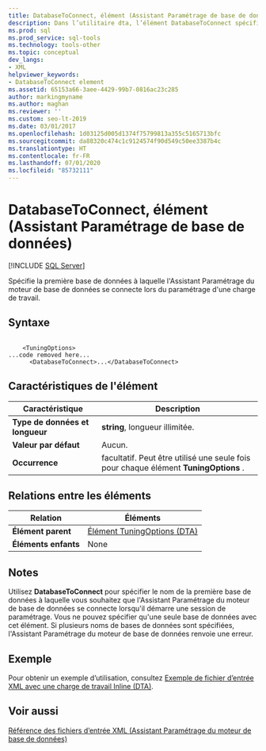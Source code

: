 ```yaml
---
title: DatabaseToConnect, élément (Assistant Paramétrage de base de données)
description: Dans l’utilitaire dta, l’élément DatabaseToConnect spécifie la première base de données à laquelle l’Assistant Paramétrage du moteur de base de données se connecte pour paramétrer une charge de travail.
ms.prod: sql
ms.prod_service: sql-tools
ms.technology: tools-other
ms.topic: conceptual
dev_langs:
- XML
helpviewer_keywords:
- DatabaseToConnect element
ms.assetid: 65153a66-3aee-4429-99b7-0816ac23c285
author: markingmyname
ms.author: maghan
ms.reviewer: ''
ms.custom: seo-lt-2019
ms.date: 03/01/2017
ms.openlocfilehash: 1d03125d005d1374f75799813a355c5165713bfc
ms.sourcegitcommit: da88320c474c1c9124574f90d549c50ee3387b4c
ms.translationtype: HT
ms.contentlocale: fr-FR
ms.lasthandoff: 07/01/2020
ms.locfileid: "85732111"
---
```

# <a name="databasetoconnect-element-dta"></a>DatabaseToConnect, élément (Assistant Paramétrage de base de données)

 [!INCLUDE [SQL Server](../../includes/applies-to-version/sqlserver.md)]

Spécifie la première base de données à laquelle l'Assistant Paramétrage du moteur de base de données se connecte lors du paramétrage d'une charge de travail.  
  
## <a name="syntax"></a>Syntaxe  
  
```  
  
    <TuningOptions>  
...code removed here...  
      <DatabaseToConnect>...</DatabaseToConnect>  
```  
  
## <a name="element-characteristics"></a>Caractéristiques de l'élément  
  
|Caractéristique|Description|  
|--------------------|-----------------|  
|**Type de données et longueur**|**string**, longueur illimitée.|  
|**Valeur par défaut**|Aucun.|  
|**Occurrence**|facultatif. Peut être utilisé une seule fois pour chaque élément **TuningOptions** .|  
  
## <a name="element-relationships"></a>Relations entre les éléments  
  
|Relation|Éléments|  
|------------------|--------------|  
|**Élément parent**|[Élément TuningOptions &#40;DTA&#41;](../../tools/dta/tuningoptions-element-dta.md)|  
|**Éléments enfants**|None|  
  
## <a name="remarks"></a>Notes  
 Utilisez **DatabaseToConnect** pour spécifier le nom de la première base de données à laquelle vous souhaitez que l'Assistant Paramétrage du moteur de base de données se connecte lorsqu'il démarre une session de paramétrage. Vous ne pouvez spécifier qu'une seule base de données avec cet élément. Si plusieurs noms de bases de données sont spécifiées, l'Assistant Paramétrage du moteur de base de données renvoie une erreur.  
  
## <a name="example"></a>Exemple  
 Pour obtenir un exemple d’utilisation, consultez [Exemple de fichier d’entrée XML avec une charge de travail Inline &#40;DTA&#41;](../../tools/dta/xml-input-file-sample-with-inline-workload-dta.md).  
  
## <a name="see-also"></a>Voir aussi  
 [Référence des fichiers d’entrée XML &#40;Assistant Paramétrage du moteur de base de données&#41;](../../tools/dta/xml-input-file-reference-database-engine-tuning-advisor.md)  
  
  
